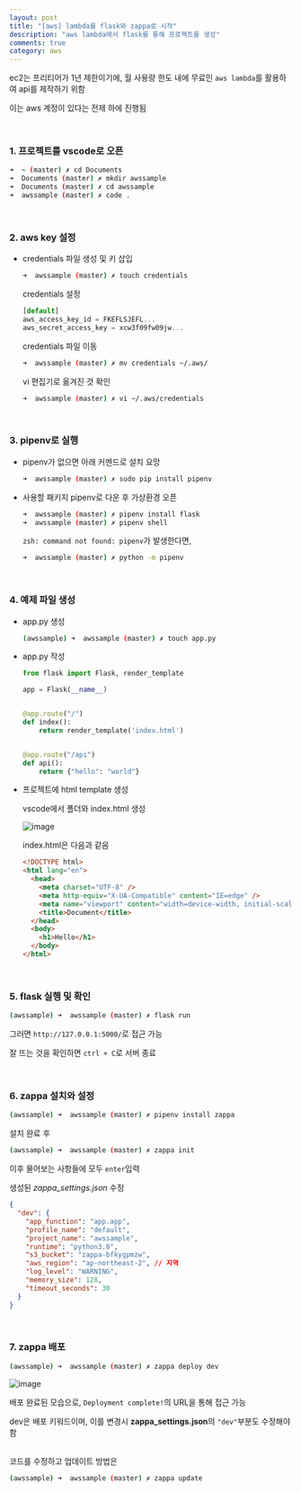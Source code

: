 ```yaml
---
layout: post
title: "[aws] lambda를 flask와 zappa로 시작"
description: "aws lambda에서 flask를 통해 프로젝트를 생성"
comments: true
category: aws
---
```


ec2는 프리티어가 1년 제한이기에, 월 사용량 한도 내에 무료인 `aws lambda`를 활용하여 api를 제작하기 위함

이는 aws 계정이 있다는 전제 하에 진행됨

<br/>

### 1. 프로젝트를 vscode로 오픈

```bash
➜  ~ (master) ✗ cd Documents
➜  Documents (master) ✗ mkdir awssample
➜  Documents (master) ✗ cd awssample
➜  awssample (master) ✗ code .
```

<br/>

### 2. aws key 설정

- credentials 파일 생성 및 키 삽입

  ```bash
  ➜  awssample (master) ✗ touch credentials
  ```

  credentials 설정

  ```jsx
  [default]
  aws_access_key_id = FKEFLSJEFL...
  aws_secret_access_key = xcw3f09fw09jw...
  ```

  credentials 파일 이동

  ```bash
  ➜  awssample (master) ✗ mv credentials ~/.aws/
  ```

  vi 편집기로 옮겨진 것 확인

  ```bash
  ➜  awssample (master) ✗ vi ~/.aws/credentials
  ```

<br/>

### 3. pipenv로 실행

- pipenv가 없으면 아래 커멘드로 설치 요망

  ```bash
  ➜  awssample (master) ✗ sudo pip install pipenv
  ```

- 사용할 패키지 pipenv로 다운 후 가상환경 오픈

  ```bash
  ➜  awssample (master) ✗ pipenv install flask
  ➜  awssample (master) ✗ pipenv shell
  ```

  `zsh: command not found: pipenv`가 발생한다면,

  ```bash
  ➜  awssample (master) ✗ python -m pipenv
  ```

<br/>

### 4. 예제 파일 생성

- app.py 생성

  ```bash
  (awssample) ➜  awssample (master) ✗ touch app.py
  ```

- app.py 작성

  ```python
  from flask import Flask, render_template

  app = Flask(__name__)


  @app.route("/")
  def index():
      return render_template('index.html')


  @app.route("/api")
  def api():
      return {"hello": "world"}
  ```

- 프로젝트에 html template 생성

  vscode에서 폴더와 index.html 생성

  ![image](https://user-images.githubusercontent.com/49581472/107871220-fd85ca00-6ee2-11eb-873b-c8eacb6bb2af.png)

  index.html은 다음과 같음

  ```html
  <!DOCTYPE html>
  <html lang="en">
    <head>
      <meta charset="UTF-8" />
      <meta http-equiv="X-UA-Compatible" content="IE=edge" />
      <meta name="viewport" content="width=device-width, initial-scale=1.0" />
      <title>Document</title>
    </head>
    <body>
      <h1>Hello</h1>
    </body>
  </html>
  ```

<br/>

### 5. flask 실행 및 확인

```bash
(awssample) ➜  awssample (master) ✗ flask run
```

그러면 `http://127.0.0.1:5000/`로 접근 가능

잘 뜨는 것을 확인하면 `ctrl + C`로 서버 종료

<br/>

### 6. zappa 설치와 설정

```bash
(awssample) ➜  awssample (master) ✗ pipenv install zappa
```

설치 완료 후

```bash
(awssample) ➜  awssample (master) ✗ zappa init
```

이후 물어보는 사항들에 모두 `enter`입력

생성된 _*zappa_settings.json*_ 수정

```json
{
  "dev": {
    "app_function": "app.app",
    "profile_name": "default",
    "project_name": "awssample",
    "runtime": "python3.8",
    "s3_bucket": "zappa-bfkygpmzw",
    "aws_region": "ap-northeast-2", // 지역
    "log_level": "WARNING",
    "memory_size": 128,
    "timeout_seconds": 30
  }
}
```

<br/>

### 7. zappa 배포

```bash
(awssample) ➜  awssample (master) ✗ zappa deploy dev
```

![image](https://user-images.githubusercontent.com/49581472/107871383-543fd380-6ee4-11eb-982e-78b036061b21.png)

배포 완료된 모습으로, `Deployment complete!`의 URL을 통해 접근 가능

dev은 배포 키워드이며, 이를 변경시 **zappa_settings.json**의 `"dev"`부분도 수정해야 함

   <br/>
   코드를 수정하고 업데이트 방법은

```bash
(awssample) ➜  awssample (master) ✗ zappa update
```
